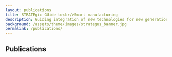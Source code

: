```yaml
---
layout: publications
title: STRATEgic GUide to<br/>Smart manufacturing
description: Guiding integration of new technologies for new generation of<br/>smart manufacturing systems
background: /assets/theme/images/strategus_banner.jpg
permalink: /publications/
---
```


## Publications